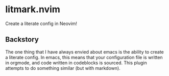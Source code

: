 # litmark.nvim
Create a literate config in Neovim!

## Backstory
The one thing that I have always envied about emacs is the ability to create a literate config.
In emacs, this means that your configuration file is written in orgmode, and code written in codeblocks is sourced.
This plugin attempts to do something similar (but with markdown).
